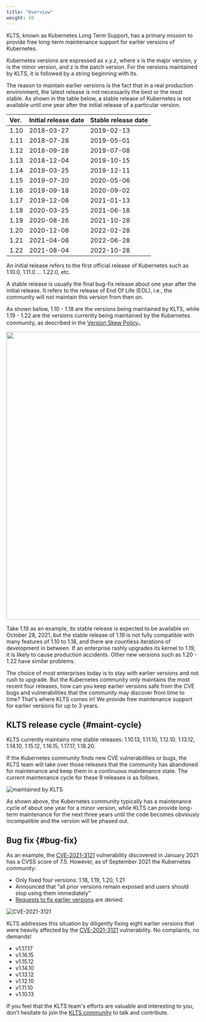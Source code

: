 ```yaml
---
title: "Overview"
weight: 10
---
```

KLTS, known as Kubernetes Long Term Support, has a primary mission to provide free long-term maintenance support for earlier versions of Kubernetes.  

Kubernetes versions are expressed as x.y.z, where x is the major version, y is the minor version, and z is the patch version. For the versions maintained by KLTS, it is followed by a string beginning with lts.  

The reason to maintain earlier versions is the fact that in a real production environment, the latest release is not necessarily the best or the most stable. As shown in the table below, a stable release of Kubernetes is not available until one year after the initial release of a particular version.


| **Ver.** | **Initial release date** | **Stable release date** |
| :----------- | :--------------- | :------------------- |
| 1.10         | 2018-03-27       | 2019-02-13           |
| 1.11         | 2018-07-28       | 2019-05-01           |
| 1.12         | 2018-09-28       | 2019-07-08           |
| 1.13         | 2018-12-04       | 2019-10-15           |
| 1.14         | 2019-03-25       | 2019-12-11           |
| 1.15         | 2019-07-20       | 2020-05-06           |
| 1.16         | 2019-09-18       | 2020-09-02           |
| 1.17         | 2019-12-08       | 2021-01-13           |
| 1.18         | 2020-03-25       | 2021-06-18           |
| 1.19         | 2020-08-26       | 2021-10-28           |
| 1.20         | 2020-12-08       | 2022-02-28           |
| 1.21         | 2021-04-08       | 2022-06-28           |
| 1.22         | 2021-08-04       | 2022-10-28           |

An initial release refers to the first official release of Kubernetes such as 1.10.0, 1.11.0 ... 1.22.0, etc.  

A stable release is usually the final bug-fix release about one year after the initial release. It refers to the release of End Of Life (EOL), i.e., the community will not maintain this version from then on.  

As shown below, 1.10 - 1.18 are the versions being maintained by KLTS, while 1.19 - 1.22 are the versions currently being maintained by the Kubernetes community, as described in the [Version Skew Policy](https://kubernetes.io/releases/version-skew-policy/#supported-versions)。

<img src="../klts_job.png" width="750">

Take 1.19 as an example, its stable release is expected to be available on October 28, 2021, but the stable release of 1.19 is not fully compatible with many features of 1.10 to 1.18, and there are countless iterations of development in between. If an enterprise rashly upgrades its kernel to 1.19, it is likely to cause production accidents. Other new versions such as 1.20 - 1.22 have similar problems.  

The choice of most enterprises today is to stay with earlier versions and not rush to upgrade. But the Kubernetes community only maintains the most recent four releases, how can you keep earlier versions safe from the CVE bugs and vulnerabilities that the community may discover from time to time? That's where KLTS comes in! We provide free maintenance support for earlier versions for up to 3 years.    

## KLTS release cycle {#maint-cycle}
KLTS currently maintains nine stable releases: 1.10.13, 1.11.10, 1.12.10. 1.13.12, 1.14.10, 1.15.12, 1.16.15, 1.17.17, 1.18.20.

If the Kubernetes community finds new CVE vulnerabilities or bugs, the KLTS team will take over those releases that the community has abandoned for maintenance and keep them in a continuous maintenance state. The current maintenance cycle for these 9 releases is as follows.

![maintained by KLTS](../whatKLTSdoes.png)

As shown above, the Kubernetes community typically has a maintenance cycle of about one year for a minor version, while KLTS can provide long-term maintenance for the next three years until the code becomes obviously incompatible and the version will be phased out.
## Bug fix {#bug-fix}
As an example, the [CVE-2021-3121](https://www.cvedetails.com/cve/CVE-2021-3121) vulnerability discovered in January 2021 has a CVSS score of 7.5. However, as of September 2021 the Kubernetes community:  

- Only fixed four versions: 1.18, 1.19, 1.20, 1.21
- Announced that “all prior versions remain exposed and users should stop using them immediately”
- [Requests to fix earlier versions](https://github.com/kubernetes/kubernetes/issues/101435) are denied:

![CVE-2021-3121](../cve2021.png)

 KLTS addresses this situation by diligently fixing eight earlier versions that were heavily affected by the [CVE-2021-3121](https://www.cvedetails.com/cve/CVE-2021-3121) vulnerability. No complaints, no demands!

- v1.17.17
- v1.16.15
- v1.15.12
- v1.14.10
- v1.13.12
- v1.12.10
- v1.11.10
- v1.10.13  

 If you feel that the KLTS team's efforts are valuable and interesting to you, don’t hesitate to join the [KLTS community](https://github.com/klts-io) to talk and contribute.
